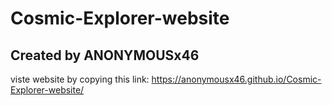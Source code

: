 # Cosmic-Explorer-website

## Created by ANONYMOUSx46

viste website by copying this link:
https://anonymousx46.github.io/Cosmic-Explorer-website/
